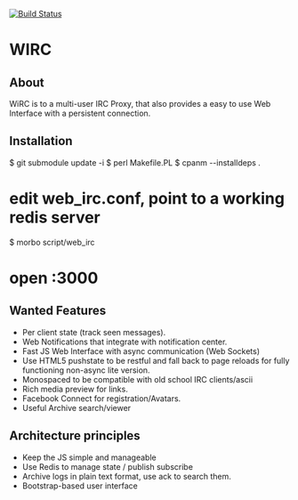 [![Build Status](http://strider.vm.nordaaker.com/523f43dc5893510900000008/marcusramberg/wirc/badge)](http://strider.vm.nordaaker.com/marcusramberg/wirc)

# WIRC

## About

WiRC is to a multi-user IRC Proxy, that also provides a easy to use Web Interface with a persistent connection.

## Installation

$ git submodule update -i
$ perl Makefile.PL
$ cpanm --installdeps .
# edit web_irc.conf, point to a working redis server
$ morbo script/web_irc
# open :3000

## Wanted Features

* Per client state (track seen messages).
* Web Notifications that integrate with notification center.
* Fast JS Web Interface with async communication (Web Sockets)
* Use HTML5 pushstate to be restful and fall back to page reloads for fully functioning non-async lite version.
* Monospaced to be compatible with old school IRC clients/ascii
* Rich media preview for links.
* Facebook Connect for registration/Avatars.
* Useful Archive search/viewer

## Architecture principles
* Keep the JS simple and manageable
* Use Redis to manage state / publish subscribe
* Archive logs in plain text format, use ack to search them.
* Bootstrap-based user interface
